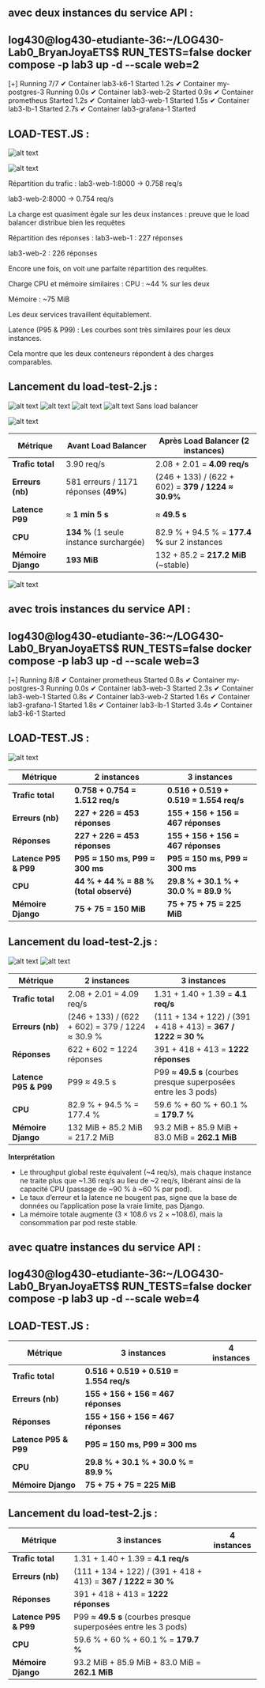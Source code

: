 ## avec deux instances du service API : 
## log430@log430-etudiante-36:~/LOG430-Lab0_BryanJoyaETS$ RUN_TESTS=false docker compose -p lab3 up -d --scale web=2
[+] Running 7/7
 ✔ Container lab3-k6-1       Started                                                                                                                                                                                                                   1.2s 
 ✔ Container my-postgres-3   Running                                                                                                                                                                                                                   0.0s 
 ✔ Container lab3-web-2      Started                                                                                                                                                                                                                   0.9s 
 ✔ Container prometheus      Started                                                                                                                                                                                                                   1.2s 
 ✔ Container lab3-web-1      Started                                                                                                                                                                                                                   1.5s 
 ✔ Container lab3-lb-1       Started                                                                                                                                                                                                                   2.7s 
 ✔ Container lab3-grafana-1  Started           

## LOAD-TEST.JS : 


![alt text](<Capture d’écran 2025-06-29 160825.png>)


![alt text](<Capture d’écran 2025-06-29 161439.png>)


Répartition du trafic :
lab3-web-1:8000 → 0.758 req/s

lab3-web-2:8000 → 0.754 req/s

 La charge est quasiment égale sur les deux instances : preuve que le load balancer distribue bien les requêtes 

Répartition des réponses :
lab3-web-1 : 227 réponses

lab3-web-2 : 226 réponses

Encore une fois, on voit une parfaite répartition des requêtes.

Charge CPU et mémoire similaires :
CPU : ~44 % sur les deux

Mémoire : ~75 MiB

Les deux services travaillent équitablement.

Latence (P95 & P99) :
Les courbes sont très similaires pour les deux instances.

Cela montre que les deux conteneurs répondent à des charges comparables.


## Lancement du load-test-2.js : 


![alt text](<Capture d’écran 2025-06-29 162458.png>)
![alt text](<Capture d’écran 2025-06-29 164928.png>)
![alt text](<Capture d’écran 2025-06-29 165307.png>)
![alt text](<Capture d’écran 2025-06-29 165554.png>)
Sans load balancer

![alt text](<Capture d’écran 2025-06-28 183113.png>)


| **Métrique**          | **Avant Load Balancer**                         | **Après Load Balancer (2 instances)**                     |
|-----------------------|--------------------------------------------------|-----------------------------------------------------------|
| **Trafic total**      | 3.90 req/s                                       | 2.08 + 2.01 = **4.09 req/s**                              |
| **Erreurs (nb)**      | 581 erreurs / 1171 réponses (**49%**)            | (246 + 133) / (622 + 602) = **379 / 1224 ≈ 30.9%**         |
| **Latence P99**       | ≈ **1 min 5 s**                                   | ≈ **49.5 s**                                              |
| **CPU**               | **134 %** (1 seule instance surchargée)          | 82.9 % + 94.5 % = **177.4 %** sur 2 instances              |
| **Mémoire Django**    | **193 MiB**                                       | 132 + 85.2 = **217.2 MiB** (~stable)                      |


![alt text](<Capture d’écran 2025-06-29 171050.png>)



## avec trois instances du service API : 
## log430@log430-etudiante-36:~/LOG430-Lab0_BryanJoyaETS$ RUN_TESTS=false docker compose -p lab3 up -d --scale web=3
[+] Running 8/8
 ✔ Container prometheus      Started                                                                                                                                                                                                                                               0.8s 
 ✔ Container my-postgres-3   Running                                                                                                                                                                                                                                               0.0s 
 ✔ Container lab3-web-3      Started                                                                                                                                                                                                                                               2.3s 
 ✔ Container lab3-web-1      Started                                                                                                                                                                                                                                               0.8s 
 ✔ Container lab3-web-2      Started                                                                                                                                                                                                                                               1.6s 
 ✔ Container lab3-grafana-1  Started                                                                                                                                                                                                                                               1.8s 
 ✔ Container lab3-lb-1       Started                                                                                                                                                                                                                                               3.4s 
 ✔ Container lab3-k6-1       Started    


## LOAD-TEST.JS : 

![alt text](<Capture d’écran 2025-06-29 175823.png>)



| **Métrique**          | **2 instances**                        | **3 instances**                         |
| --------------------- | -------------------------------------- | --------------------------------------- |
| **Trafic total**      | **0.758 + 0.754 = 1.512 req/s**        | **0.516 + 0.519 + 0.519 = 1.554 req/s** |
| **Erreurs (nb)**      | **227 + 226 = 453 réponses**           | **155 + 156 + 156 = 467 réponses**      |
| **Réponses**          | **227 + 226 = 453 réponses**           | **155 + 156 + 156 = 467 réponses**      |
| **Latence P95 & P99** | **P95 ≈ 150 ms, P99 ≈ 300 ms**         | **P95 ≈ 150 ms, P99 ≈ 300 ms**          |
| **CPU**               | **44 % + 44 % = 88 % (total observé)** | **29.8 % + 30.1 % + 30.0 % = 89.9 %**   |
| **Mémoire Django**    | **75 + 75 = 150 MiB**                  | **75 + 75 + 75 = 225 MiB**              |





## Lancement du load-test-2.js : 


![alt text](<Capture d’écran 2025-06-29 180911.png>)
![alt text](<Capture d’écran 2025-06-29 181615.png>)


| **Métrique**          | **2 instances**                                         | **3 instances**                                                      |
|-----------------------|---------------------------------------------------------|----------------------------------------------------------------------|
| **Trafic total**      | 2.08 + 2.01 = 4.09 req/s                                | 1.31 + 1.40 + 1.39 = **4.1 req/s**                                   |
| **Erreurs (nb)**      | (246 + 133) / (622 + 602) = 379 / 1224 ≈ 30.9 %         | (111 + 134 + 122) / (391 + 418 + 413) = **367 / 1222 ≈ 30 %**        |
| **Réponses**          | 622 + 602 = 1224 réponses                               | 391 + 418 + 413 = **1222 réponses**                                  |
| **Latence P95 & P99** | P99 ≈ 49.5 s                                            | P99 ≈ **49.5 s** (courbes presque superposées entre les 3 pods)      |
| **CPU**               | 82.9 % + 94.5 % = 177.4 %                               | 59.6 % + 60 % + 60.1 % = **179.7 %**                                |
| **Mémoire Django**    | 132 MiB + 85.2 MiB = 217.2 MiB                          | 93.2 MiB + 85.9 MiB + 83.0 MiB = **262.1 MiB**                    |

  
**Interprétation**  
- Le throughput global reste équivalent (~4 req/s), mais chaque instance ne traite plus que ~1.36 req/s au lieu de ~2 req/s, libérant ainsi de la capacité CPU (passage de ~90 % à ~60 % par pod).  
- Le taux d’erreur et la latence ne bougent pas, signe que la base de données ou l’application pose la vraie limite, pas Django.  
- La mémoire totale augmente (3 × 108.6 vs 2 × ~108.6), mais la consommation par pod reste stable.


## avec quatre instances du service API : 
## log430@log430-etudiante-36:~/LOG430-Lab0_BryanJoyaETS$ RUN_TESTS=false docker compose -p lab3 up -d --scale web=4


## LOAD-TEST.JS : 



| **Métrique**          | **3 instances**                                  | **4 instances** |
|-----------------------|--------------------------------------------------|-----------------|
| **Trafic total**      | **0.516 + 0.519 + 0.519 = 1.554 req/s**          |                 |
| **Erreurs (nb)**      | **155 + 156 + 156 = 467 réponses**               |                 |
| **Réponses**          | **155 + 156 + 156 = 467 réponses**               |                 |
| **Latence P95 & P99** | **P95 ≈ 150 ms, P99 ≈ 300 ms**                   |                 |
| **CPU**               | **29.8 % + 30.1 % + 30.0 % = 89.9 %**            |                 |
| **Mémoire Django**    | **75 + 75 + 75 = 225 MiB**                       |                 |






## Lancement du load-test-2.js : 


| **Métrique**          | **3 instances**                                                      | **4 instances** |
|-----------------------|----------------------------------------------------------------------|-----------------|
| **Trafic total**      | 1.31 + 1.40 + 1.39 = **4.1 req/s**                                   |                 |
| **Erreurs (nb)**      | (111 + 134 + 122) / (391 + 418 + 413) = **367 / 1222 ≈ 30 %**        |                 |
| **Réponses**          | 391 + 418 + 413 = **1222 réponses**                                  |                 |
| **Latence P95 & P99** | P99 ≈ **49.5 s** (courbes presque superposées entre les 3 pods)      |                 |
| **CPU**               | 59.6 % + 60 % + 60.1 % = **179.7 %**                                  |                 |
| **Mémoire Django**    | 93.2 MiB + 85.9 MiB + 83.0 MiB = **262.1 MiB**                        |                 |


  

